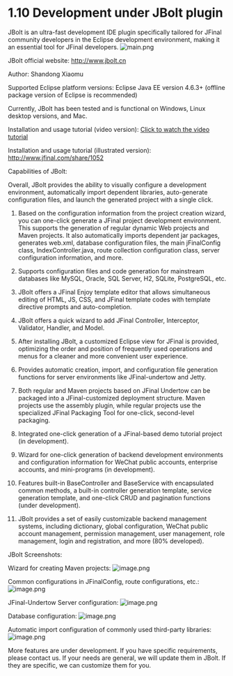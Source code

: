 # 1.10 Development under JBolt plugin
JBolt is an ultra-fast development IDE plugin specifically tailored for JFinal community developers in the Eclipse development environment, making it an essential tool for JFinal developers.
![main.png](/1.10/10114_20190131214955.png)

JBolt official website: http://www.jbolt.cn

Author: Shandong Xiaomu

Supported Eclipse platform versions: Eclipse Java EE version 4.6.3+ (offline package version of Eclipse is recommended)

Currently, JBolt has been tested and is functional on Windows, Linux desktop versions, and Mac.

Installation and usage tutorial (video version): [Click to watch the video tutorial](https://ke.qq.com/course/354301)

Installation and usage tutorial (illustrated version): http://www.jfinal.com/share/1052

Capabilities of JBolt:

Overall, JBolt provides the ability to visually configure a development environment, automatically import dependent libraries, auto-generate configuration files, and launch the generated project with a single click.

1. Based on the configuration information from the project creation wizard, you can one-click generate a JFinal project development environment. This supports the generation of regular dynamic Web projects and Maven projects. It also automatically imports dependent jar packages, generates web.xml, database configuration files, the main jFinalConfig class, IndexController.java, route collection configuration class, server configuration information, and more.

2. Supports configuration files and code generation for mainstream databases like MySQL, Oracle, SQL Server, H2, SQLite, PostgreSQL, etc.

3. JBolt offers a JFinal Enjoy template editor that allows simultaneous editing of HTML, JS, CSS, and JFinal template codes with template directive prompts and auto-completion.

4. JBolt offers a quick wizard to add JFinal Controller, Interceptor, Validator, Handler, and Model.

5. After installing JBolt, a customized Eclipse view for JFinal is provided, optimizing the order and position of frequently used operations and menus for a cleaner and more convenient user experience.

6. Provides automatic creation, import, and configuration file generation functions for server environments like JFinal-undertow and Jetty.

7. Both regular and Maven projects based on JFinal Undertow can be packaged into a JFinal-customized deployment structure. Maven projects use the assembly plugin, while regular projects use the specialized JFinal Packaging Tool for one-click, second-level packaging.

8. Integrated one-click generation of a JFinal-based demo tutorial project (in development).

9. Wizard for one-click generation of backend development environments and configuration information for WeChat public accounts, enterprise accounts, and mini-programs (in development).

10. Features built-in BaseController and BaseService with encapsulated common methods, a built-in controller generation template, service generation template, and one-click CRUD and pagination functions (under development).

11. JBolt provides a set of easily customizable backend management systems, including dictionary, global configuration, WeChat public account management, permission management, user management, role management, login and registration, and more (80% developed).

JBolt Screenshots:

Wizard for creating Maven projects:
![image.png](/1.10/10114_20190131221320.png)

Common configurations in JFinalConfig, route configurations, etc.:
![image.png](/1.10/10114_20190131221614.png)

JFinal-Undertow Server configuration:
![image.png](/1.10/10114_20190131221417.png)

Database configuration:
![image.png](/1.10/10114_20190131221712.png)

Automatic import configuration of commonly used third-party libraries:
![image.png](/1.10/10114_20190131222521.png)

More features are under development. If you have specific requirements, please contact us. If your needs are general, we will update them in JBolt. If they are specific, we can customize them for you.